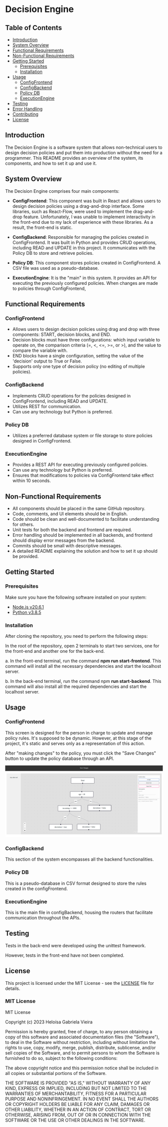 # Decision Engine

## Table of Contents

- [Introduction](#introduction)
- [System Overview](#system-overview)
- [Functional Requirements](#functional-requirements)
- [Non-Functional Requirements](#non-functional-requirements)
- [Getting Started](#getting-started)
  - [Prerequisites](#prerequisites)
  - [Installation](#installation)
- [Usage](#usage)
  - [ConfigFrontend](#configfrontend)
  - [ConfigBackend](#configbackend)
  - [Policy DB](#policy-db)
  - [ExecutionEngine](#executionengine)
- [Testing](#testing)
- [Error Handling](#error-handling)
- [Contributing](#contributing)
- [License](#license)

## Introduction

The Decision Engine is a software system that allows non-technical users to design decision policies and put them into production without the need for a programmer. This README provides an overview of the system, its components, and how to set it up and use it.

## System Overview

The Decision Engine comprises four main components:

- **ConfigFrontend**: This component was built in React and allows users to design decision policies using a drag-and-drop interface. Some libraries, such as React-Flow, were used to implement the drag-and-drop feature. Unfortunately, I was unable to implement interactivity in the front-end due to my lack of experience with these libraries. As a result, the front-end is static.

- **ConfigBackend**: Responsible for managing the policies created in ConfigFrontend. It was built in Python and provides CRUD operations, including READ and UPDATE in this project. It communicates with the Policy DB to store and retrieve policies.

- **Policy DB**: This component stores policies created in ConfigFrontend. A CSV file was used as a pseudo-database.

- **ExecutionEngine**: It is the "main" in this system. It provides an API for executing the previously configured policies. When changes are made to policies through ConfigFrontend,



## Functional Requirements

### ConfigFrontend

- Allows users to design decision policies using drag and drop with three components: START, decision blocks, and END.
- Decision blocks must have three configurations: which input variable to operate on, the comparison criteria (=, <, <=, >=, or >), and the value to compare the variable with.
- END blocks have a single configuration, setting the value of the 'decision' output to True or False.
- Supports only one type of decision policy (no editing of multiple policies).

### ConfigBackend

- Implements CRUD operations for the policies designed in ConfigFrontend, including READ and UPDATE.
- Utilizes REST for communication.
- Can use any technology but Python is preferred.

### Policy DB

- Utilizes a preferred database system or file storage to store policies designed in ConfigFrontend.

### ExecutionEngine

- Provides a REST API for executing previously configured policies.
- Can use any technology but Python is preferred.
- Ensures that modifications to policies via ConfigFrontend take effect within 10 seconds.

## Non-Functional Requirements

- All components should be placed in the same GitHub repository.
- Code, comments, and UI elements should be in English.
- Code should be clean and well-documented to facilitate understanding for others.
- Unit tests for both the backend and frontend are required.
- Error handling should be implemented in all backends, and frontend should display error messages from the backend.
- Commits should be small with descriptive messages.
- A detailed README explaining the solution and how to set it up should be provided.

## Getting Started

### Prerequisites

Make sure you have the following software installed on your system:

- [Node.js v20.6.1](https://nodejs.org/)
- [Python v3.8.5](https://www.python.org/)

### Installation

After cloning the repository, you need to perform the following steps:

In the root of the repository, open 2 terminals to start two services, one for the front-end and another one for the back-end.

a. In the front-end terminal, run the command **npm run start-frontend**. This command will install all the necessary dependencies and start the localhost server.

b. In the back-end terminal, run the command npm **run start-backend**. This command will also install all the required dependencies and start the localhost server.


## Usage

### ConfigFrontend

This screen is designed for the person in charge to update and manage policy rules. It's supposed to be dynamic. However, at this stage of the project, it's static and serves only as a representation of this action.

After "making changes" to the policy, you must click the "Save Changes" button to update the policy database through an API.

![configfrontend](./assets/configfrontend.png)

### ConfigBackend

This section of the system encompasses all the backend functionalities.

### Policy DB

This is a pseudo-database in CSV format designed to store the rules created in the configFrontend.

### ExecutionEngine

This is the main file in configBackend, housing the routers that facilitate communication throughout the APIs.


## Testing

Tests in the back-end were developed using the unittest framework.

However, tests in the front-end have not been completed.

## License

This project is licensed under the MIT License - see the [LICENSE](LICENSE) file for details.

### MIT License

MIT License

Copyright (c) 2023 Heloísa Gabriela Vieira

Permission is hereby granted, free of charge, to any person obtaining a copy
of this software and associated documentation files (the "Software"), to deal
in the Software without restriction, including without limitation the rights
to use, copy, modify, merge, publish, distribute, sublicense, and/or sell
copies of the Software, and to permit persons to whom the Software is
furnished to do so, subject to the following conditions:

The above copyright notice and this permission notice shall be included in all
copies or substantial portions of the Software.

THE SOFTWARE IS PROVIDED "AS IS," WITHOUT WARRANTY OF ANY KIND, EXPRESS OR
IMPLIED, INCLUDING BUT NOT LIMITED TO THE WARRANTIES OF MERCHANTABILITY,
FITNESS FOR A PARTICULAR PURPOSE AND NONINFRINGEMENT. IN NO EVENT SHALL THE
AUTHORS OR COPYRIGHT HOLDERS BE LIABLE FOR ANY CLAIM, DAMAGES OR OTHER
LIABILITY, WHETHER IN AN ACTION OF CONTRACT, TORT OR OTHERWISE, ARISING FROM,
OUT OF OR IN CONNECTION WITH THE SOFTWARE OR THE USE OR OTHER DEALINGS IN THE
SOFTWARE.
